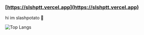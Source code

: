 ### [https://slshptt.vercel.app](https://slshptt.vercel.app)

hi im slashpotato 👋

![Top Langs](https://github-readme-stats.vercel.app/api/top-langs/?username=slashpotato&hide=javascript,css,scss,html&theme=tokyonight)
